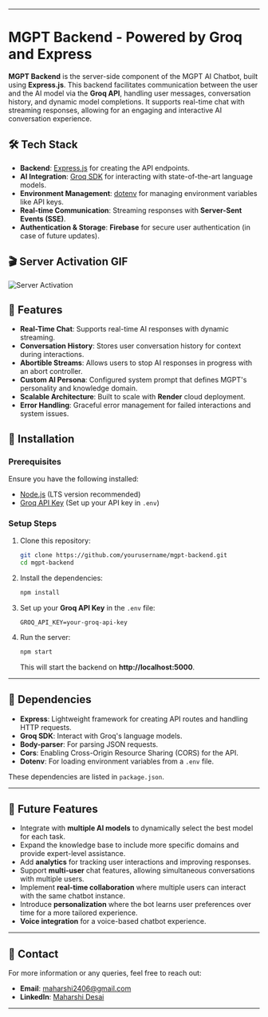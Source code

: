 
---

# MGPT Backend - Powered by Groq and Express

**MGPT Backend** is the server-side component of the MGPT AI Chatbot, built using **Express.js**. This backend facilitates communication between the user and the AI model via the **Groq API**, handling user messages, conversation history, and dynamic model completions. It supports real-time chat with streaming responses, allowing for an engaging and interactive AI conversation experience.

## 🛠️ **Tech Stack**

- **Backend**: [Express.js](https://expressjs.com/) for creating the API endpoints.
- **AI Integration**: [Groq SDK](https://groq.com/) for interacting with state-of-the-art language models.
- **Environment Management**: [dotenv](https://www.npmjs.com/package/dotenv) for managing environment variables like API keys.
- **Real-time Communication**: Streaming responses with **Server-Sent Events (SSE)**.
- **Authentication & Storage**: **Firebase** for secure user authentication (in case of future updates).

## 🎬 **Server Activation GIF**
![Server Activation](https://drive.google.com/uc?export=view&id=1O-BN7yEZAZ7nA8hURXaTndlVfDsKb0yO)

## 🎨 **Features**

- **Real-Time Chat**: Supports real-time AI responses with dynamic streaming.
- **Conversation History**: Stores user conversation history for context during interactions.
- **Abortible Streams**: Allows users to stop AI responses in progress with an abort controller.
- **Custom AI Persona**: Configured system prompt that defines MGPT's personality and knowledge domain.
- **Scalable Architecture**: Built to scale with **Render** cloud deployment.
- **Error Handling**: Graceful error management for failed interactions and system issues.

## 🚀 **Installation**

### Prerequisites

Ensure you have the following installed:

- [Node.js](https://nodejs.org/) (LTS version recommended)
- [Groq API Key](https://groq.com/) (Set up your API key in `.env`)

### Setup Steps

1. Clone this repository:
   ```bash
   git clone https://github.com/yourusername/mgpt-backend.git
   cd mgpt-backend
   ```

2. Install the dependencies:
   ```bash
   npm install
   ```

3. Set up your **Groq API Key** in the `.env` file:
   ```env
   GROQ_API_KEY=your-groq-api-key
   ```

4. Run the server:
   ```bash
   npm start
   ```

   This will start the backend on **http://localhost:5000**.

---

## 🔧 **Dependencies**

- **Express**: Lightweight framework for creating API routes and handling HTTP requests.
- **Groq SDK**: Interact with Groq's language models.
- **Body-parser**: For parsing JSON requests.
- **Cors**: Enabling Cross-Origin Resource Sharing (CORS) for the API.
- **Dotenv**: For loading environment variables from a `.env` file.
  
These dependencies are listed in `package.json`.

---

## 📜 **Future Features**

- Integrate with **multiple AI models** to dynamically select the best model for each task.
- Expand the knowledge base to include more specific domains and provide expert-level assistance.
- Add **analytics** for tracking user interactions and improving responses.
- Support **multi-user** chat features, allowing simultaneous conversations with multiple users.
- Implement **real-time collaboration** where multiple users can interact with the same chatbot instance.
- Introduce **personalization** where the bot learns user preferences over time for a more tailored experience.
- **Voice integration** for a voice-based chatbot experience.

---

## 💬 **Contact**

For more information or any queries, feel free to reach out:

- **Email**: [maharshi2406@gmail.com](mailto:maharshi2406@gmail.com)
- **LinkedIn**: [Maharshi Desai](https://www.linkedin.com/in/maharshi-desai-30143a279/)

---
